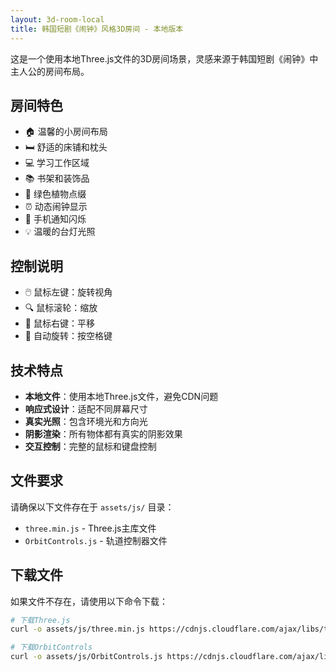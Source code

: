 ```yaml
---
layout: 3d-room-local
title: 韩国短剧《闹钟》风格3D房间 - 本地版本
---
```


这是一个使用本地Three.js文件的3D房间场景，灵感来源于韩国短剧《闹钟》中主人公的房间布局。

## 房间特色

- 🏠 温馨的小房间布局
- 🛏️ 舒适的床铺和枕头  
- 💻 学习工作区域
- 📚 书架和装饰品
- 🌱 绿色植物点缀
- ⏰ 动态闹钟显示
- 📱 手机通知闪烁
- 💡 温暖的台灯光照

## 控制说明

- 🖱️ 鼠标左键：旋转视角
- 🔍 鼠标滚轮：缩放
- 📱 鼠标右键：平移
- 🔄 自动旋转：按空格键

## 技术特点

- **本地文件**：使用本地Three.js文件，避免CDN问题
- **响应式设计**：适配不同屏幕尺寸
- **真实光照**：包含环境光和方向光
- **阴影渲染**：所有物体都有真实的阴影效果
- **交互控制**：完整的鼠标和键盘控制

## 文件要求

请确保以下文件存在于 `assets/js/` 目录：
- `three.min.js` - Three.js主库文件
- `OrbitControls.js` - 轨道控制器文件

## 下载文件

如果文件不存在，请使用以下命令下载：

```bash
# 下载Three.js
curl -o assets/js/three.min.js https://cdnjs.cloudflare.com/ajax/libs/three.js/0.178.0/three.min.js

# 下载OrbitControls
curl -o assets/js/OrbitControls.js https://cdnjs.cloudflare.com/ajax/libs/three.js/0.178.0/OrbitControls.js
``` 